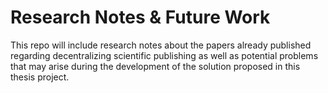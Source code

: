 # Research Notes & Future Work

This repo will include research notes about the papers already published regarding decentralizing scientific publishing as well as potential
problems that may arise during the development of the solution proposed in this thesis project.
